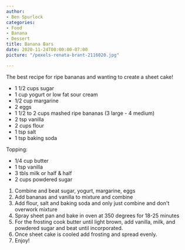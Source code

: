 ```yaml
---
author:
- Ben Spurlock
categories:
- Food
- Banana
- Dessert
title: Banana Bars
date: 2020-11-24T00:00:00-07:00
picture: "/pexels-renata-brant-2116020.jpg"

---
```

The best recipe for ripe bananas and wanting to create a sheet cake!

* 1 1/2 cups sugar
* 1 cup yogurt or low fat sour cream
* 1/2 cup margarine
* 2 eggs
* 1 1/2 to 2 cups mashed ripe bananas (3 large - 4 medium)
* 2 tsp vanilla
* 2 cups flour
* 1 tsp salt
* 1 tsp baking soda

Topping:

* 1/4 cup butter
* 1 tsp vanilla
* 3 tbls milk or half & half
* 2 cups powdered sugar

1. Combine and beat sugar, yogurt, margarine, eggs
2. Add bananas and vanilla to mixture and combine
3. Add flour, salt and baking soda and only just combine and don't overwork mixture
4. Spray sheet pan and bake in oven at 350 degrees for 18-25 minutes
5. For the frosting cook butter until light brown, add vanilla, milk, and powdered sugar and beat until incorporated.
6. Once sheet cake is cooled add frosting and spread evenly. 
7. Enjoy!